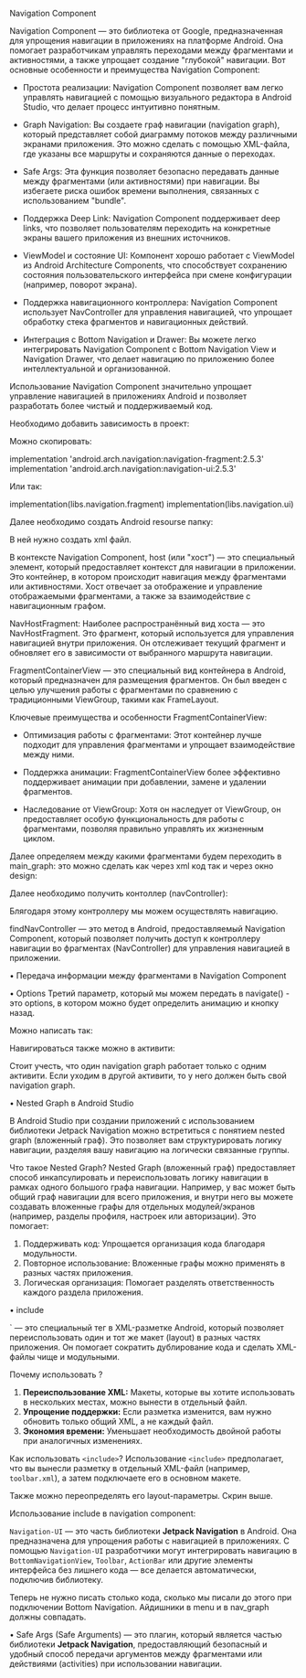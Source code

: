 Navigation Component

Navigation Component — это библиотека от Google, предназначенная для упрощения навигации в приложениях на платформе Android. Она помогает разработчикам управлять переходами между фрагментами и активностями, а также упрощает создание "глубокой" навигации. Вот основные особенности и преимущества Navigation Component:

- Простота реализации: Navigation Component позволяет вам легко управлять навигацией с помощью визуального редактора в Android Studio, что делает процесс интуитивно понятным.

- Graph Navigation: Вы создаете граф навигации (navigation graph), который представляет собой диаграмму потоков между различными экранами приложения. Это можно сделать с помощью XML-файла, где указаны все маршруты и сохраняются данные о переходах.

- Safe Args: Эта функция позволяет безопасно передавать данные между фрагментами (или активностями) при навигации. Вы избегаете риска ошибок времени выполнения, связанных с использованием "bundle".

- Поддержка Deep Link: Navigation Component поддерживает deep links, что позволяет пользователям переходить на конкретные экраны вашего приложения из внешних источников.

- ViewModel и состояние UI: Компонент хорошо работает с ViewModel из Android Architecture Components, что способствует сохранению состояния пользовательского интерфейса при смене конфигурации (например, поворот экрана).

- Поддержка навигационного контроллера: Navigation Component использует NavController для управления навигацией, что упрощает обработку стека фрагментов и навигационных действий.

- Интеграция с Bottom Navigation и Drawer: Вы можете легко интегрировать Navigation Component с Bottom Navigation View и Navigation Drawer, что делает навигацию по приложению более интеллектуальной и организованной.

Использование Navigation Component значительно упрощает управление навигацией в приложениях Android и позволяет разработать более чистый и поддерживаемый код.
 
Необходимо добавить зависимость в проект:
 
Можно скопировать:

implementation 'android.arch.navigation:navigation-fragment:2.5.3'
implementation 'android.arch.navigation:navigation-ui:2.5.3'

Или так:

implementation(libs.navigation.fragment)
implementation(libs.navigation.ui)

Далее необходимо создать Android resourse папку:
  
В ней нужно создать xml файл.

В контексте Navigation Component, host (или "хост") — это специальный элемент, который предоставляет контекст для навигации в приложении. Это контейнер, в котором происходит навигация между фрагментами или активностями. Хост отвечает за отображение и управление отображаемыми фрагментами, а также за взаимодействие с навигационным графом.

NavHostFragment: Наиболее распространённый вид хоста — это NavHostFragment. Это фрагмент, который используется для управления навигацией внутри приложения. Он отслеживает текущий фрагмент и обновляет его в зависимости от выбранного маршрута навигации.

FragmentContainerView — это специальный вид контейнера в Android, который предназначен для размещения фрагментов. Он был введен с целью улучшения работы с фрагментами по сравнению с традиционными ViewGroup, такими как FrameLayout.

Ключевые преимущества и особенности FragmentContainerView:

- Оптимизация работы с фрагментами: Этот контейнер лучше подходит для управления фрагментами и упрощает взаимодействие между ними.

- Поддержка анимации: FragmentContainerView более эффективно поддерживает анимации при добавлении, замене и удалении фрагментов.

- Наследование от ViewGroup: Хотя он наследует от ViewGroup, он предоставляет особую функциональность для работы с фрагментами, позволяя правильно управлять их жизненным циклом.

 

Далее определяем между какими фрагментами будем переходить в main_graph:
это можно сделать как через xml код так и через окно design:
 
 

Далее необходимо получить контоллер (navController):
 

Блягодаря этому контроллеру мы можем осуществлять навигацию. 

findNavController — это метод в Android, предоставляемый Navigation Component, который позволяет получить доступ к контроллеру навигации во фрагментах (NavController) для управления навигацией в приложении. 
 

•	Передача информации между фрагментами в Navigation Component

 

•	Options
Третий параметр, который мы можем передать в navigate() - это options, в котором можно будет определить анимацию и кнопку назад. 
 
Можно написать так:
 
Навигироваться также можно в активити:
 
Стоит учесть, что один navigation graph работает только с одним активити. Если уходим в другой активити, то у него должен быть свой navigation graph.


•	Nested Graph в Android Studio

В Android Studio при создании приложений с использованием библиотеки Jetpack Navigation можно встретиться с понятием nested graph (вложенный граф). Это позволяет вам структурировать логику навигации, разделяя вашу навигацию на логически связанные группы.

Что такое Nested Graph?
Nested Graph (вложенный граф) предоставляет способ инкапсулировать и переиспользовать логику навигации в рамках одного большого графа навигации. Например, у вас может быть общий граф навигации для всего приложения, и внутри него вы можете создавать вложенные графы для отдельных модулей/экранов (например, разделы профиля, настроек или авторизации). Это помогает:

1. Поддерживать код: Упрощается организация кода благодаря модульности.
2. Повторное использование: Вложенные графы можно применять в разных частях приложения.
3. Логическая организация: Помогает разделять ответственность каждого раздела приложения.
 



•	include

<include>` — это специальный тег в XML-разметке Android, который позволяет переиспользовать один и тот же макет (layout) в разных частях приложения. Он помогает сократить дублирование кода и сделать XML-файлы чище и модульными.

Почему использовать <include>?
1. **Переиспользование XML:** Макеты, которые вы хотите использовать в нескольких местах, можно вынести в отдельный файл.
2. **Упрощение поддержки:** Если разметка изменится, вам нужно обновить только общий XML, а не каждый файл.
3. **Экономия времени:** Уменьшает необходимость двойной работы при аналогичных изменениях.

Как использовать `<include>`?
Использование `<include>` предполагает, что вы вынесли разметку в отдельный XML-файл (например, `toolbar.xml`), а затем подключаете его в основном макете.
 

  

Также можно переопределять его layout-параметры. Скрин выше.

Использование include в navigation component:
 
`Navigation-UI` — это часть библиотеки **Jetpack Navigation** в Android. Она предназначена для упрощения работы с навигацией в приложениях. С помощью `Navigation-UI` разработчики могут интегрировать навигацию в `BottomNavigationView`, `Toolbar`, `ActionBar` или другие элементы интерфейса без лишнего кода — все делается автоматически, подключив библиотеку.

 

Теперь не нужно писать столько кода, сколько мы писали до этого при подключении Bottom Navigation. Айдишники в menu и в nav_graph должны совпадать.
 


•	Safe Args (Safe Arguments) — это плагин, который является частью библиотеки **Jetpack Navigation**, предоставляющий безопасный и удобный способ передачи аргументов между фрагментами или действиями (activities) при использовании навигации.
 
 


 


